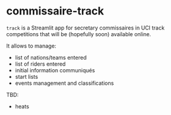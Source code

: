 # commissaire-track

`track` is a Streamlit app for secretary commissaires in UCI track competitions that will be (hopefully soon) available online.

It allows to manage:
- list of nations/teams entered
- list of riders entered
- initial information communiqués
- start lists
- events management and classifications


TBD:
- heats

